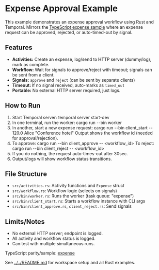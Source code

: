 Expense Approval Example
========================

This example demonstrates an expense approval workflow using Rust and Temporal.
Mirrors the [TypeScript expense sample](https://github.com/temporalio/samples-typescript/tree/main/expense)
where an expense request can be approved, rejected, or auto-timed-out by signal.

Features
--------
- **Activities:** Create an expense, log/send to HTTP server (dummy/log), mark as complete.
- **Workflow:** Wait for signals to approve/reject with timeout; signals can be sent from a client.
- **Signals:** `approve` and `reject` (can be sent by separate clients)
- **Timeout:** If no signal received, auto-marks as `timed_out`
- **Portable:** No external HTTP server required, just logs.

How to Run
----------
1. Start Temporal server:
    temporal server start-dev
2. In one terminal, run the worker:
    cargo run --bin worker
3. In another, start a new expense request:
    cargo run --bin client_start -- 120.0 Alice "Conference hotel"
   Output shows the workflow id (needed for approval/rejection).
4. To approve:
    cargo run --bin client_approve -- <workflow_id>
   To reject:
    cargo run --bin client_reject -- <workflow_id>
5. If you do nothing, the request auto-times-out after 30sec.
6. Output/logs will show workflow status transitions.


File Structure
--------------
- `src/activities.rs`: Activity functions and `Expense` struct
- `src/workflow.rs`: Workflow logic (selects on signals)
- `src/bin/worker.rs`: Runs the worker (task queue: "expense")
- `src/bin/client_start.rs`: Starts a workflow instance with CLI args
- `src/bin/client_approve.rs`, `client_reject.rs`: Send signals

Limits/Notes
------------
- No external HTTP server; endpoint is logged.
- All activity and workflow status is logged.
- Can test with multiple simultaneous runs.

TypeScript parity/sample: [expense](https://github.com/temporalio/samples-typescript/tree/main/expense)

See [../../README.md](../../README.md) for workspace setup and all Rust examples.
